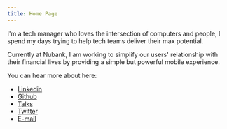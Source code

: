 ```yaml
---
title: Home Page
---
```


I'm a tech manager who loves the intersection of computers and people, I spend my days trying to help tech teams deliver their max potential.

Currently at Nubank, I am working to simplify our users' relationship with their financial lives by providing a simple but powerful mobile experience.

You can hear more about here:

- [Linkedin](https://linkedin.com/in/diegoscosta)
- [Github](https://github.com/diegocosta)
- [Talks](/en/talks)
- [Twitter](https://twitter.com/diegocoxta)
- [E-mail](mailto:diego@diegocosta.me)
